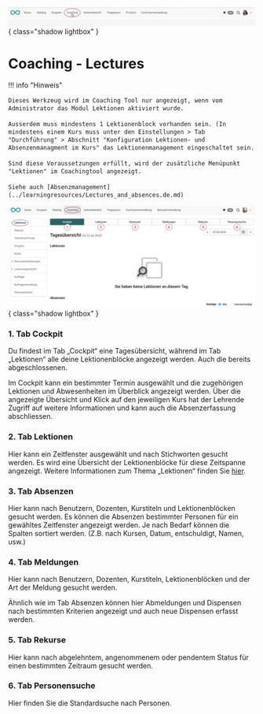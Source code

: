 ![bereiche_coaching_v1_de.png](assets/bereiche_coaching_v1_de.png){ class="shadow lightbox" }

# Coaching - Lectures

!!! info "Hinweis"

    Dieses Werkzeug wird im Coaching Tool nur angezeigt, wenn vom Administrator das Modul Lektionen aktiviert wurde.

    Ausserdem muss mindestens 1 Lektionenblock vorhanden sein. (In mindestens einem Kurs muss unter den Einstellungen > Tab "Durchführung" > Abschnitt "Konfiguration Lektionen- und Absenzenmanagment im Kurs" das Lektionenmanagement eingeschaltet sein.

    Sind diese Voraussetzungen erfüllt, wird der zusätzliche Menüpunkt "Lektionen" im Coachingtool angezeigt.

    Siehe auch [Absenzmanagement](../learningresources/Lectures_and_absences.de.md)


![coaching_lektionen0_v1_de.png](assets/coaching_lektionen0_v1_de.png){ class="shadow lightbox" }


### 1. Tab Cockpit

Du findest im Tab „Cockpit“ eine Tagesübersicht, während im Tab „Lektionen“ alle deine Lektionenblöcke angezeigt werden. Auch die bereits abgeschlossenen.

Im Cockpit kann ein bestimmter Termin ausgewählt und die zugehörigen Lektionen und Abwesenheiten im Überblick angezeigt werden. Über die angezeigte Übersicht und Klick auf den jeweiligen Kurs hat der Lehrende Zugriff auf weitere Informationen und kann auch die Absenzerfassung abschliessen.

### 2. Tab Lektionen

Hier kann ein Zeitfenster ausgewählt und nach Stichworten gesucht werden. Es wird eine Übersicht der Lektionenblöcke für diese Zeitspanne angezeigt. Weitere Informationen zum Thema „Lektionen“ finden Sie
[hier](../learningresources/Lectures_Teacher_view.de.md).

### 3. Tab Absenzen

Hier kann nach Benutzern, Dozenten, Kurstiteln und Lektionenblöcken gesucht werden. Es können die Absenzen bestimmter Personen für ein gewähltes Zeitfenster angezeigt werden. Je nach Bedarf können die Spalten sortiert werden. (Z.B. nach Kursen, Datum, entschuldigt, Namen, usw.)

### 4. Tab Meldungen

Hier kann nach Benutzern, Dozenten, Kurstiteln, Lektionenblöcken und der Art der Meldung gesucht werden.

Ähnlich wie im Tab Absenzen können hier Abmeldungen und Dispensen nach bestimmten Kriterien angezeigt und auch neue Dispensen erfasst werden.


### 5. Tab Rekurse

Hier kann nach abgelehntem, angenommenem oder pendentem Status für einen bestimmten Zeitraum gesucht werden.

### 6. Tab Personensuche

Hier finden Sie die Standardsuche nach Personen.

